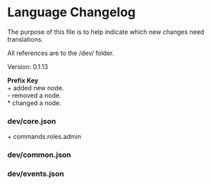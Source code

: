 # Language Changelog

The purpose of this file is to help indicate which new changes need translations.

All references are to the /dev/ folder.

Version: 0.1.13

**Prefix Key**  
\+ added new node.  
\- removed a node.   
\* changed a node.

### dev/core.json

\+ commands.roles.admin

### dev/common.json
### dev/events.json